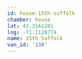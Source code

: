 ```yaml
---
id: house-15th-suffolk
chamber: house
lat: 42.3161281
lng: -71.1128774
name: 15th Suffolk
van_id: '138'
---
```

